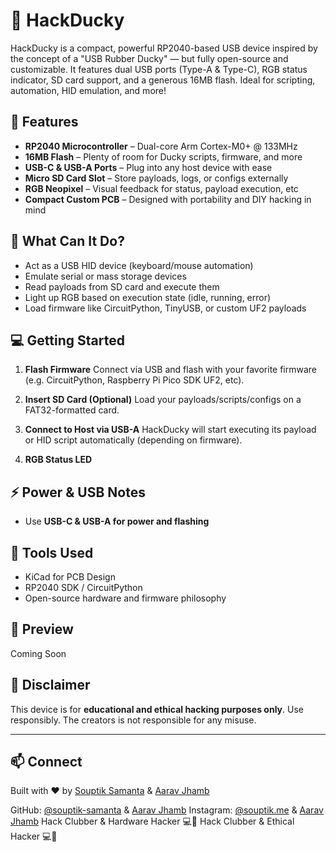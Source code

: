 
# 🦆 HackDucky

HackDucky is a compact, powerful RP2040-based USB device inspired by the concept of a "USB Rubber Ducky" — but fully open-source and customizable. It features dual USB ports (Type-A & Type-C), RGB status indicator, SD card support, and a generous 16MB flash. Ideal for scripting, automation, HID emulation, and more!

## 🔧 Features

* **RP2040 Microcontroller** – Dual-core Arm Cortex-M0+ @ 133MHz
* **16MB Flash** – Plenty of room for Ducky scripts, firmware, and more
* **USB-C & USB-A Ports** – Plug into any host device with ease
* **Micro SD Card Slot** – Store payloads, logs, or configs externally
* **RGB Neopixel** – Visual feedback for status, payload execution, etc
* **Compact Custom PCB** – Designed with portability and DIY hacking in mind

## 🧠 What Can It Do?

* Act as a USB HID device (keyboard/mouse automation)
* Emulate serial or mass storage devices
* Read payloads from SD card and execute them
* Light up RGB based on execution state (idle, running, error)
* Load firmware like CircuitPython, TinyUSB, or custom UF2 payloads

## 💻 Getting Started

1. **Flash Firmware**
   Connect via USB and flash with your favorite firmware (e.g. CircuitPython, Raspberry Pi Pico SDK UF2, etc).

2. **Insert SD Card (Optional)**
   Load your payloads/scripts/configs on a FAT32-formatted card.

3. **Connect to Host via USB-A**
   HackDucky will start executing its payload or HID script automatically (depending on firmware).

4. **RGB Status LED**
  

## ⚡ Power & USB Notes

* Use **USB-C & USB-A for power and flashing**


## 🧰 Tools Used

* KiCad for PCB Design
* RP2040 SDK / CircuitPython
* Open-source hardware and firmware philosophy

## 📸 Preview
Coming Soon
## 🔐 Disclaimer

This device is for **educational and ethical hacking purposes only**. Use responsibly. The creators is not responsible for any misuse.

---

## 📫 Connect

Built with ❤️ by [Souptik Samanta](https://souptik.me) & [Aarav Jhamb](https://github.com/The-UnknownHacker)

GitHub: [@souptik-samanta](https://github.com/souptik-samanta) & [Aarav Jhamb](https://github.com/The-UnknownHacker)
Instagram: [@souptik.me](https://instagram.com/souptik.me) & [Aarav Jhamb](aaravjhamb.com)
Hack Clubber & Hardware Hacker 💻🔌             Hack Clubber & Ethical Hacker 💻🔌
 

